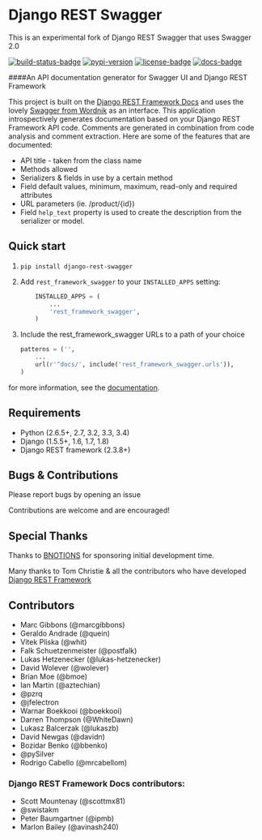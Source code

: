 # Django REST Swagger

This is an experimental fork of Django REST Swagger that uses Swagger 2.0

[![build-status-badge]][build-status]
[![pypi-version]][pypi]
[![license-badge]][license]
[![docs-badge]][docs]

####An API documentation generator for Swagger UI and Django REST Framework

This project is built on the [Django REST Framework Docs](https://github.com/marcgibbons/django-rest-framework-docs) and uses the lovely [Swagger from Wordnik](http://swagger.io) as an interface. This application introspectively generates documentation based on your Django REST Framework API code. Comments are generated in combination from code analysis and comment extraction. Here are some of the features that are documented:

* API title - taken from the class name
* Methods allowed
* Serializers & fields in use by a certain method
* Field default values, minimum, maximum, read-only and required attributes
* URL parameters (ie. /product/{id})
* Field `help_text` property is used to create the description from the serializer or model.

## Quick start

1. ```pip install django-rest-swagger```

2. Add `rest_framework_swagger` to your `INSTALLED_APPS` setting:

    ```python
        INSTALLED_APPS = (
            ...
            'rest_framework_swagger',
        )
    ```

3. Include the rest_framework_swagger URLs to a path of your choice

    ```python
    patterns = ('',
        ...
        url(r'^docs/', include('rest_framework_swagger.urls')),
    )
    ```

for more information, see the [documentation][docs].

## Requirements
* Python (2.6.5+, 2.7, 3.2, 3.3, 3.4)
* Django (1.5.5+, 1.6, 1.7, 1.8)
* Django REST framework (2.3.8+)

## Bugs & Contributions
Please report bugs by opening an issue

Contributions are welcome and are encouraged!

## Special Thanks
Thanks to [BNOTIONS](http://www.bnotions.com) for sponsoring initial development time.

Many thanks to Tom Christie & all the contributors who have developed [Django REST Framework](http://django-rest-framework.org/)

## Contributors
* Marc Gibbons (@marcgibbons)
* Geraldo Andrade (@quein)
* Vítek Pliska (@whit)
* Falk Schuetzenmeister (@postfalk)
* Lukas Hetzenecker (@lukas-hetzenecker)
* David Wolever (@wolever)
* Brian Moe (@bmoe)
* Ian Martin (@aztechian)
* @pzrq
* @jfelectron
* Warnar Boekkooi (@boekkooi)
* Darren Thompson (@WhiteDawn)
* Lukasz Balcerzak (@lukaszb)
* David Newgas (@davidn)
* Bozidar Benko (@bbenko)
* @pySilver
* Rodrigo Cabello (@mrcabellom)


### Django REST Framework Docs contributors:

* Scott Mountenay (@scottmx81)
* @swistakm
* Peter Baumgartner (@ipmb)
* Marlon Bailey (@avinash240)


[build-status-badge]: https://travis-ci.org/marcgibbons/django-rest-swagger.svg?branch=master
[build-status]: https://travis-ci.org/marcgibbons/django-rest-swagger
[pypi-version]: https://pypip.in/version/django-rest-swagger/badge.svg
[pypi]: https://pypi.python.org/pypi/django-rest-swagger
[license-badge]: https://pypip.in/license/django-rest-swagger/badge.svg
[license]: https://pypi.python.org/pypi/django-rest-swagger/
[docs-badge]: https://readthedocs.org/projects/django-rest-swagger/badge/
[docs]: http://django-rest-swagger.readthedocs.org/
